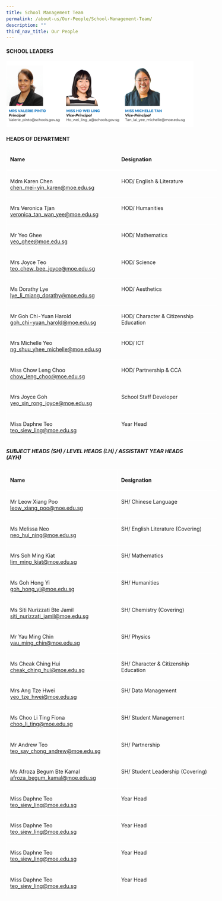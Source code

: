 ```yaml
---
title: School Management Team
permalink: /about-us/Our-People/School-Management-Team/
description: ""
third_nav_title: Our People
---
```

#### **SCHOOL LEADERS**
![](/images/About%20us/Our%20People/School%20Management%20Team/slsphoto4.jpg)

#### **HEADS OF DEPARTMENT**
<table style="width:427.0pt;border-collapse:collapse;mso-yfti-tbllook:1056;
 mso-padding-alt:0cm 0cm 0cm 0cm" width="569" cellpadding="0" cellspacing="0" border="0" class="MsoNormalTable"><tbody><tr style="mso-yfti-irow:0;mso-yfti-firstrow:yes;height:23.8pt"><td style="width:213.0pt;border:solid white 1.0pt;
  border-bottom:solid white 3.0pt;padding:3.6pt 7.2pt 3.6pt 7.2pt;height:23.8pt" valign="top" width="284"><p class="MsoNormal"><b><span style="mso-ansi-language:EN-SG" lang="EN-SG">Name</span></b></p></td><td style="width:213.0pt;border-top:solid white 1.0pt;
  border-left:none;border-bottom:solid white 3.0pt;border-right:solid white 1.0pt;
  mso-border-left-alt:solid white 1.0pt;padding:3.6pt 7.2pt 3.6pt 7.2pt;
  height:23.8pt" valign="top" width="284"><p class="MsoNormal"><b><span style="mso-ansi-language:EN-SG" lang="EN-SG">Designation</span></b></p></td></tr><tr style="mso-yfti-irow:1;height:29.2pt"><td style="width:213.0pt;border:solid white 1.0pt;
  border-top:none;mso-border-top-alt:solid white 3.0pt;padding:3.6pt 7.2pt 3.6pt 7.2pt;
  height:29.2pt" valign="top" width="284"><p class="MsoNormal"><span style="mso-ansi-language:EN-SG" lang="EN-SG">Mdm Karen Chen<br><a href="chen_mei-yin_karen@moe.edu.sg">chen_mei-yin_karen@moe.edu.sg</a></span></p></td><td style="width:213.0pt;border-top:none;border-left:
  none;border-bottom:solid white 1.0pt;border-right:solid white 1.0pt;
  mso-border-top-alt:solid white 3.0pt;mso-border-left-alt:solid white 1.0pt;
  padding:3.6pt 7.2pt 3.6pt 7.2pt;height:29.2pt" valign="top" width="284"><p class="MsoNormal"><span style="mso-ansi-language:EN-SG" lang="EN-SG">HOD/ English &amp; Literature</span></p></td></tr><tr style="mso-yfti-irow:2;height:29.2pt"><td style="width:213.0pt;border:solid white 1.0pt;
  border-top:none;mso-border-top-alt:solid white 1.0pt;padding:3.6pt 7.2pt 3.6pt 7.2pt;
  height:29.2pt" valign="top" width="284"><p class="MsoNormal"><span style="mso-ansi-language:EN-SG" lang="EN-SG">Mrs Veronica Tjan<br><a href="veronica_tan_wan_yee@moe.edu.sg">veronica_tan_wan_yee@moe.edu.sg</a></span></p></td><td style="width:213.0pt;border-top:none;border-left:
  none;border-bottom:solid white 1.0pt;border-right:solid white 1.0pt;
  mso-border-top-alt:solid white 1.0pt;mso-border-left-alt:solid white 1.0pt;
  padding:3.6pt 7.2pt 3.6pt 7.2pt;height:29.2pt" valign="top" width="284"><p class="MsoNormal">HOD/ Humanities</p></td></tr><tr style="mso-yfti-irow:3;height:29.2pt"><td style="width:213.0pt;border:solid white 1.0pt;
  border-top:none;mso-border-top-alt:solid white 1.0pt;padding:3.6pt 7.2pt 3.6pt 7.2pt;
  height:29.2pt" valign="top" width="284"><p class="MsoNormal"><span style="mso-ansi-language:EN-SG" lang="EN-SG">Mr Yeo Ghee<br><a href="yeo_ghee@moe.edu.sg">yeo_ghee@moe.edu.sg</a></span></p></td><td style="width:213.0pt;border-top:none;border-left:
  none;border-bottom:solid white 1.0pt;border-right:solid white 1.0pt;
  mso-border-top-alt:solid white 1.0pt;mso-border-left-alt:solid white 1.0pt;
  padding:3.6pt 7.2pt 3.6pt 7.2pt;height:29.2pt" valign="top" width="284"><p class="MsoNormal">HOD/ Mathematics</p></td></tr><tr style="mso-yfti-irow:4;height:29.2pt"><td style="width:213.0pt;border:solid white 1.0pt;
  border-top:none;mso-border-top-alt:solid white 1.0pt;padding:3.6pt 7.2pt 3.6pt 7.2pt;
  height:29.2pt" valign="top" width="284"><p class="MsoNormal">Mrs Joyce Teo<br><a href="teo_chew_bee_joyce@moe.edu.sg">teo_chew_bee_joyce@moe.edu.sg</a></p></td><td style="width:213.0pt;border-top:none;border-left:
  none;border-bottom:solid white 1.0pt;border-right:solid white 1.0pt;
  mso-border-top-alt:solid white 1.0pt;mso-border-left-alt:solid white 1.0pt;
  padding:3.6pt 7.2pt 3.6pt 7.2pt;height:29.2pt" valign="top" width="284"><p class="MsoNormal">HOD/ Science</p></td></tr><tr style="mso-yfti-irow:5;height:29.2pt"><td style="width:213.0pt;border:solid white 1.0pt;
  border-top:none;mso-border-top-alt:solid white 1.0pt;padding:3.6pt 7.2pt 3.6pt 7.2pt;
  height:29.2pt" valign="top" width="284"><p class="MsoNormal">Ms Dorathy Lye<br><a href="lye_li_miang_dorathy@moe.edu.sg">lye_li_miang_dorathy@moe.edu.sg</a></p></td><td style="width:213.0pt;border-top:none;border-left:
  none;border-bottom:solid white 1.0pt;border-right:solid white 1.0pt;
  mso-border-top-alt:solid white 1.0pt;mso-border-left-alt:solid white 1.0pt;
  padding:3.6pt 7.2pt 3.6pt 7.2pt;height:29.2pt" valign="top" width="284"><p class="MsoNormal">HOD/ Aesthetics</p></td></tr><tr style="mso-yfti-irow:6;height:29.2pt"><td style="width:215.0pt;border:solid white 1.0pt;
  border-top:none;mso-border-top-alt:solid white 1.0pt;padding:3.6pt 7.2pt 3.6pt 7.2pt;
  height:29.2pt" valign="top" width="284"><p class="MsoNormal">Mr Goh Chi-Yuan Harold<br><a href="goh_chi-yuan_harold@moe.edu.sg">goh_chi-yuan_harold@moe.edu.sg</a></p></td><td style="width:213.0pt;border-top:none;border-left:
  none;border-bottom:solid white 1.0pt;border-right:solid white 1.0pt;
  mso-border-top-alt:solid white 1.0pt;mso-border-left-alt:solid white 1.0pt;
  padding:3.6pt 7.2pt 3.6pt 7.2pt;height:29.2pt" valign="top" width="284"><p class="MsoNormal">HOD/ Character &amp; Citizenship Education</p></td></tr>
	<tr style="mso-yfti-irow:7;height:29.2pt">
	<td style="width:213.0pt;border:solid white 1.0pt;
  border-top:none;mso-border-top-alt:solid white 1.0pt;padding:3.6pt 7.2pt 3.6pt 7.2pt;
  height:29.2pt" valign="top" width="284"><p class="MsoNormal">Mrs Michelle Yeo<br><a href="ng_shuu_yhee_michelle@moe.edu.sg">ng_shuu_yhee_michelle@moe.edu.sg</a></p></td><td style="width:213.0pt;border-top:none;border-left:
  none;border-bottom:solid white 1.0pt;border-right:solid white 1.0pt;
  mso-border-top-alt:solid white 1.0pt;mso-border-left-alt:solid white 1.0pt;
  padding:3.6pt 7.2pt 3.6pt 7.2pt;height:29.2pt" valign="top" width="284"><p class="MsoNormal">HOD/ ICT</p></td></tr><tr style="mso-yfti-irow:8;height:29.2pt"><td style="width:213.0pt;border:solid white 1.0pt;
  border-top:none;mso-border-top-alt:solid white 1.0pt;padding:3.6pt 7.2pt 3.6pt 7.2pt;
  height:29.2pt" valign="top" width="284"><p class="MsoNormal">Miss Chow Leng Choo<br><a href="chow_leng_choo@moe.edu.sg">chow_leng_choo@moe.edu.sg</a></p></td><td style="width:213.0pt;border-top:none;border-left:
  none;border-bottom:solid white 1.0pt;border-right:solid white 1.0pt;
  mso-border-top-alt:solid white 1.0pt;mso-border-left-alt:solid white 1.0pt;
  padding:3.6pt 7.2pt 3.6pt 7.2pt;height:29.2pt" valign="top" width="284"><p class="MsoNormal">HOD/ Partnership &amp; CCA</p></td></tr><tr style="mso-yfti-irow:9;height:29.2pt"><td style="width:213.0pt;border:solid white 1.0pt;
  border-top:none;mso-border-top-alt:solid white 1.0pt;padding:3.6pt 7.2pt 3.6pt 7.2pt;
  height:29.2pt" valign="top" width="284"><p class="MsoNormal">Mrs Joyce Goh<br><a href="yeo_xin_rong_joyce@moe.edu.sg">yeo_xin_rong_joyce@moe.edu.sg</a></p></td><td style="width:213.0pt;border-top:none;border-left:
  none;border-bottom:solid white 1.0pt;border-right:solid white 1.0pt;
  mso-border-top-alt:solid white 1.0pt;mso-border-left-alt:solid white 1.0pt;
  padding:3.6pt 7.2pt 3.6pt 7.2pt;height:29.2pt" valign="top" width="284"><p class="MsoNormal">School Staff Developer</p></td></tr><tr style="mso-yfti-irow:10;mso-yfti-lastrow:yes;height:29.2pt"><td style="width:213.0pt;border:solid white 1.0pt;
  border-top:none;mso-border-top-alt:solid white 1.0pt;padding:3.6pt 7.2pt 3.6pt 7.2pt;
  height:29.2pt" valign="top" width="284"><p class="MsoNormal">Miss Daphne Teo<br><a href="teo_siew_ling@moe.edu.sg">teo_siew_ling@moe.edu.sg</a></p></td><td style="width:213.0pt;border-top:none;border-left:
  none;border-bottom:solid white 1.0pt;border-right:solid white 1.0pt;
  mso-border-top-alt:solid white 1.0pt;mso-border-left-alt:solid white 1.0pt;
  padding:3.6pt 7.2pt 3.6pt 7.2pt;height:29.2pt" valign="top" width="284"><p class="MsoNormal">Year Head</p></td></tr></tbody></table>

##### **SUBJECT HEADS (SH) / LEVEL HEADS (LH) / ASSISTANT YEAR HEADS (AYH)**

<table style="width:427.0pt;border-collapse:collapse;mso-yfti-tbllook:1056;
 mso-padding-alt:0cm 0cm 0cm 0cm" width="569" cellpadding="0" cellspacing="0" border="0" class="MsoNormalTable"><tbody><tr style="mso-yfti-irow:0;mso-yfti-firstrow:yes;height:23.8pt"><td style="width:213.0pt;border:solid white 1.0pt;
  border-bottom:solid white 3.0pt;padding:3.6pt 7.2pt 3.6pt 7.2pt;height:23.8pt" valign="top" width="284"><p class="MsoNormal"><b><span style="mso-ansi-language:EN-SG" lang="EN-SG">Name</span></b></p></td><td style="width:213.0pt;border-top:solid white 1.0pt;
  border-left:none;border-bottom:solid white 3.0pt;border-right:solid white 1.0pt;
  mso-border-left-alt:solid white 1.0pt;padding:3.6pt 7.2pt 3.6pt 7.2pt;
  height:23.8pt" valign="top" width="284"><p class="MsoNormal"><b><span style="mso-ansi-language:EN-SG" lang="EN-SG">Designation</span></b></p></td></tr><tr style="mso-yfti-irow:1;height:29.2pt"><td style="width:213.0pt;border:solid white 1.0pt;
  border-top:none;mso-border-top-alt:solid white 3.0pt;padding:3.6pt 7.2pt 3.6pt 7.2pt;
  height:29.2pt" valign="top" width="284"><p class="MsoNormal"><span style="mso-ansi-language:EN-SG" lang="EN-SG">Mr Leow Xiang Poo<br><a href="leow_xiang_poo@moe.edu.sg">leow_xiang_poo@moe.edu.sg</a></span></p></td><td style="width:213.0pt;border-top:none;border-left:
  none;border-bottom:solid white 1.0pt;border-right:solid white 1.0pt;
  mso-border-top-alt:solid white 3.0pt;mso-border-left-alt:solid white 1.0pt;
  padding:3.6pt 7.2pt 3.6pt 7.2pt;height:29.2pt" valign="top" width="284"><p class="MsoNormal"><span style="mso-ansi-language:EN-SG" lang="EN-SG">SH/ Chinese Language</span></p></td></tr><tr style="mso-yfti-irow:2;height:29.2pt"><td style="width:213.0pt;border:solid white 1.0pt;
  border-top:none;mso-border-top-alt:solid white 1.0pt;padding:3.6pt 7.2pt 3.6pt 7.2pt;
  height:29.2pt" valign="top" width="284"><p class="MsoNormal"><span style="mso-ansi-language:EN-SG" lang="EN-SG">Ms Melissa Neo<br><a href="neo_hui_ning@moe.edu.sg">neo_hui_ning@moe.edu.sg</a></span></p></td><td style="width:213.0pt;border-top:none;border-left:
  none;border-bottom:solid white 1.0pt;border-right:solid white 1.0pt;
  mso-border-top-alt:solid white 1.0pt;mso-border-left-alt:solid white 1.0pt;
  padding:3.6pt 7.2pt 3.6pt 7.2pt;height:29.2pt" valign="top" width="284"><p class="MsoNormal">SH/ English Literature (Covering)</p></td></tr><tr style="mso-yfti-irow:3;height:29.2pt"><td style="width:213.0pt;border:solid white 1.0pt;
  border-top:none;mso-border-top-alt:solid white 1.0pt;padding:3.6pt 7.2pt 3.6pt 7.2pt;
  height:29.2pt" valign="top" width="284"><p class="MsoNormal"><span style="mso-ansi-language:EN-SG" lang="EN-SG">Mrs Soh Ming Kiat<br><a href="lim_ming_kia@moe.edu.sg">lim_ming_kiat@moe.edu.sg</a></span></p></td><td style="width:213.0pt;border-top:none;border-left:
  none;border-bottom:solid white 1.0pt;border-right:solid white 1.0pt;
  mso-border-top-alt:solid white 1.0pt;mso-border-left-alt:solid white 1.0pt;
  padding:3.6pt 7.2pt 3.6pt 7.2pt;height:29.2pt" valign="top" width="284"><p class="MsoNormal">SH/ Mathematics</p></td></tr><tr style="mso-yfti-irow:4;height:29.2pt"><td style="width:213.0pt;border:solid white 1.0pt;
  border-top:none;mso-border-top-alt:solid white 1.0pt;padding:3.6pt 7.2pt 3.6pt 7.2pt;
  height:29.2pt" valign="top" width="284"><p class="MsoNormal">Ms Goh Hong Yi<br><a href="goh_hong_yi@moe.edu.sg">goh_hong_yi@moe.edu.sg</a></p></td><td style="width:213.0pt;border-top:none;border-left:
  none;border-bottom:solid white 1.0pt;border-right:solid white 1.0pt;
  mso-border-top-alt:solid white 1.0pt;mso-border-left-alt:solid white 1.0pt;
  padding:3.6pt 7.2pt 3.6pt 7.2pt;height:29.2pt" valign="top" width="284"><p class="MsoNormal">SH/ Humanities</p></td></tr><tr style="mso-yfti-irow:5;height:29.2pt"><td style="width:213.0pt;border:solid white 1.0pt;
  border-top:none;mso-border-top-alt:solid white 1.0pt;padding:3.6pt 7.2pt 3.6pt 7.2pt;
  height:29.2pt" valign="top" width="284"><p class="MsoNormal">Ms Siti Nurizzati Bte Jamil<br><a href="siti_nurizzati_jami@moe.edu.sg">siti_nurizzati_jamil@moe.edu.sg</a></p></td><td style="width:213.0pt;border-top:none;border-left:
  none;border-bottom:solid white 1.0pt;border-right:solid white 1.0pt;
  mso-border-top-alt:solid white 1.0pt;mso-border-left-alt:solid white 1.0pt;
  padding:3.6pt 7.2pt 3.6pt 7.2pt;height:29.2pt" valign="top" width="284"><p class="MsoNormal">SH/ Chemistry (Covering)</p></td></tr><tr style="mso-yfti-irow:6;height:29.2pt"><td style="width:215.0pt;border:solid white 1.0pt;
  border-top:none;mso-border-top-alt:solid white 1.0pt;padding:3.6pt 7.2pt 3.6pt 7.2pt;
  height:29.2pt" valign="top" width="284"><p class="MsoNormal">Mr Yau Ming Chin<br><a href="yau_ming_chi@moe.edu.sg">yau_ming_chin@moe.edu.sg</a></p></td><td style="width:213.0pt;border-top:none;border-left:
  none;border-bottom:solid white 1.0pt;border-right:solid white 1.0pt;
  mso-border-top-alt:solid white 1.0pt;mso-border-left-alt:solid white 1.0pt;
  padding:3.6pt 7.2pt 3.6pt 7.2pt;height:29.2pt" valign="top" width="284"><p class="MsoNormal">SH/ Physics</p></td></tr>
	<tr style="mso-yfti-irow:7;height:29.2pt">
	<td style="width:213.0pt;border:solid white 1.0pt;
  border-top:none;mso-border-top-alt:solid white 1.0pt;padding:3.6pt 7.2pt 3.6pt 7.2pt;
  height:29.2pt" valign="top" width="284"><p class="MsoNormal">Ms Cheak Ching Hui<br><a href="cheak_ching_hui@moe.edu.sg">cheak_ching_hui@moe.edu.sg</a></p></td><td style="width:213.0pt;border-top:none;border-left:
  none;border-bottom:solid white 1.0pt;border-right:solid white 1.0pt;
  mso-border-top-alt:solid white 1.0pt;mso-border-left-alt:solid white 1.0pt;
  padding:3.6pt 7.2pt 3.6pt 7.2pt;height:29.2pt" valign="top" width="284"><p class="MsoNormal">SH/ Character &amp; Citizenship Education</p></td></tr><tr style="mso-yfti-irow:8;height:29.2pt"><td style="width:213.0pt;border:solid white 1.0pt;
  border-top:none;mso-border-top-alt:solid white 1.0pt;padding:3.6pt 7.2pt 3.6pt 7.2pt;
  height:29.2pt" valign="top" width="284"><p class="MsoNormal">Mrs Ang Tze Hwei<br><a href="yeo_tze_hwei@moe.edu.sg">yeo_tze_hwei@moe.edu.sg</a></p></td><td style="width:213.0pt;border-top:none;border-left:
  none;border-bottom:solid white 1.0pt;border-right:solid white 1.0pt;
  mso-border-top-alt:solid white 1.0pt;mso-border-left-alt:solid white 1.0pt;
  padding:3.6pt 7.2pt 3.6pt 7.2pt;height:29.2pt" valign="top" width="284"><p class="MsoNormal">SH/ Data Management</p></td></tr><tr style="mso-yfti-irow:9;height:29.2pt"><td style="width:213.0pt;border:solid white 1.0pt;
  border-top:none;mso-border-top-alt:solid white 1.0pt;padding:3.6pt 7.2pt 3.6pt 7.2pt;
  height:29.2pt" valign="top" width="284"><p class="MsoNormal">Ms Choo Li Ting Fiona<br><a href="choo_li_ting@moe.edu.sg">choo_li_ting@moe.edu.sg</a></p></td><td style="width:213.0pt;border-top:none;border-left:
  none;border-bottom:solid white 1.0pt;border-right:solid white 1.0pt;
  mso-border-top-alt:solid white 1.0pt;mso-border-left-alt:solid white 1.0pt;
  padding:3.6pt 7.2pt 3.6pt 7.2pt;height:29.2pt" valign="top" width="284"><p class="MsoNormal">SH/ Student Management</p></td></tr><tr style="mso-yfti-irow:10;mso-yfti-lastrow:yes;height:29.2pt"><td style="width:213.0pt;border:solid white 1.0pt;
  border-top:none;mso-border-top-alt:solid white 1.0pt;padding:3.6pt 7.2pt 3.6pt 7.2pt;
  height:29.2pt" valign="top" width="284"><p class="MsoNormal">Mr Andrew Teo<br><a href="teo_say_chong_andrew@moe.edu.sg">teo_say_chong_andrew@moe.edu.sg</a></p></td><td style="width:213.0pt;border-top:none;border-left:
  none;border-bottom:solid white 1.0pt;border-right:solid white 1.0pt;
  mso-border-top-alt:solid white 1.0pt;mso-border-left-alt:solid white 1.0pt;
  padding:3.6pt 7.2pt 3.6pt 7.2pt;height:29.2pt" valign="top" width="284"><p class="MsoNormal">SH/ Partnership</p></td></tr><tr style="mso-yfti-irow:10;mso-yfti-lastrow:yes;height:29.2pt"><td style="width:213.0pt;border:solid white 1.0pt;
  border-top:none;mso-border-top-alt:solid white 1.0pt;padding:3.6pt 7.2pt 3.6pt 7.2pt;
  height:29.2pt" valign="top" width="284"><p class="MsoNormal">Ms Afroza Begum Bte Kamal<br><a href="afroza_begum_kamal@moe.edu.sg">afroza_begum_kamal@moe.edu.sg</a></p></td><td style="width:213.0pt;border-top:none;border-left:
  none;border-bottom:solid white 1.0pt;border-right:solid white 1.0pt;
  mso-border-top-alt:solid white 1.0pt;mso-border-left-alt:solid white 1.0pt;
  padding:3.6pt 7.2pt 3.6pt 7.2pt;height:29.2pt" valign="top" width="284"><p class="MsoNormal">SH/ Student Leadership (Covering)</p></td></tr><tr style="mso-yfti-irow:10;mso-yfti-lastrow:yes;height:29.2pt"><td style="width:213.0pt;border:solid white 1.0pt;
  border-top:none;mso-border-top-alt:solid white 1.0pt;padding:3.6pt 7.2pt 3.6pt 7.2pt;
  height:29.2pt" valign="top" width="284"><p class="MsoNormal">Miss Daphne Teo<br><a href="teo_siew_ling@moe.edu.sg">teo_siew_ling@moe.edu.sg</a></p></td><td style="width:213.0pt;border-top:none;border-left:
  none;border-bottom:solid white 1.0pt;border-right:solid white 1.0pt;
  mso-border-top-alt:solid white 1.0pt;mso-border-left-alt:solid white 1.0pt;
  padding:3.6pt 7.2pt 3.6pt 7.2pt;height:29.2pt" valign="top" width="284"><p class="MsoNormal">Year Head</p></td></tr><tr style="mso-yfti-irow:10;mso-yfti-lastrow:yes;height:29.2pt"><td style="width:213.0pt;border:solid white 1.0pt;
  border-top:none;mso-border-top-alt:solid white 1.0pt;padding:3.6pt 7.2pt 3.6pt 7.2pt;
  height:29.2pt" valign="top" width="284"><p class="MsoNormal">Miss Daphne Teo<br><a href="teo_siew_ling@moe.edu.sg">teo_siew_ling@moe.edu.sg</a></p></td><td style="width:213.0pt;border-top:none;border-left:
  none;border-bottom:solid white 1.0pt;border-right:solid white 1.0pt;
  mso-border-top-alt:solid white 1.0pt;mso-border-left-alt:solid white 1.0pt;
  padding:3.6pt 7.2pt 3.6pt 7.2pt;height:29.2pt" valign="top" width="284"><p class="MsoNormal">Year Head</p></td></tr><tr style="mso-yfti-irow:10;mso-yfti-lastrow:yes;height:29.2pt"><td style="width:213.0pt;border:solid white 1.0pt;
  border-top:none;mso-border-top-alt:solid white 1.0pt;padding:3.6pt 7.2pt 3.6pt 7.2pt;
  height:29.2pt" valign="top" width="284"><p class="MsoNormal">Miss Daphne Teo<br><a href="teo_siew_ling@moe.edu.sg">teo_siew_ling@moe.edu.sg</a></p></td><td style="width:213.0pt;border-top:none;border-left:
  none;border-bottom:solid white 1.0pt;border-right:solid white 1.0pt;
  mso-border-top-alt:solid white 1.0pt;mso-border-left-alt:solid white 1.0pt;
  padding:3.6pt 7.2pt 3.6pt 7.2pt;height:29.2pt" valign="top" width="284"><p class="MsoNormal">Year Head</p></td></tr><tr style="mso-yfti-irow:10;mso-yfti-lastrow:yes;height:29.2pt"><td style="width:213.0pt;border:solid white 1.0pt;
  border-top:none;mso-border-top-alt:solid white 1.0pt;padding:3.6pt 7.2pt 3.6pt 7.2pt;
  height:29.2pt" valign="top" width="284"><p class="MsoNormal">Miss Daphne Teo<br><a href="teo_siew_ling@moe.edu.sg">teo_siew_ling@moe.edu.sg</a></p></td><td style="width:213.0pt;border-top:none;border-left:
  none;border-bottom:solid white 1.0pt;border-right:solid white 1.0pt;
  mso-border-top-alt:solid white 1.0pt;mso-border-left-alt:solid white 1.0pt;
  padding:3.6pt 7.2pt 3.6pt 7.2pt;height:29.2pt" valign="top" width="284"><p class="MsoNormal">Year Head</p></td></tr></tbody></table>
              
